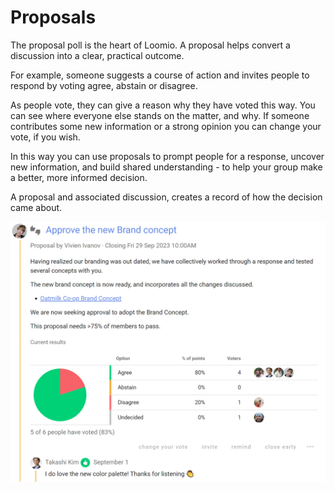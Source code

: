 # Proposals

The proposal poll is the heart of Loomio. A proposal helps convert a discussion into a clear, practical outcome. 

For example, someone suggests a course of action and invites people to respond by voting agree, abstain or disagree. 

As people vote, they can give a reason why they have voted this way. You can see where everyone else stands on the matter, and why. If someone contributes some new information or a strong opinion you can change your vote, if you wish.

In this way you can use proposals to prompt people for a response, uncover new information, and build shared understanding - to help your group make a better, more informed decision.

A proposal and associated discussion, creates a record of how the decision came about.

![](decision_step3.png)

